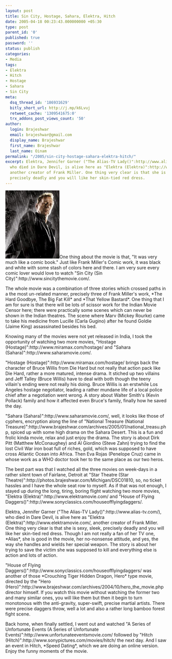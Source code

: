 ```yaml
---
layout: post
title: Sin City, Hostage, Sahara, Elektra, Hitch
date: 2005-04-18 00:23:43.000000000 +05:30
type: post
parent_id: '0'
published: true
password: ''
status: publish
categories:
- Media
tags:
- Elektra
- Hitch
- Hostage
- Sahara
- Sin City
meta:
  dsq_thread_id: '186931629'
  bitly_short_url: http://j.mp/k6Lvuj
  retweet_cache: '1309541675:0'
  trx_addons_post_views_count: '50'
author:
  login: Brajeshwar
  email: brajeshwar@gmail.com
  display_name: Brajeshwar
  first_name: Brajeshwar
  last_name: Oinam
permalink: "/2005/sin-city-hostage-sahara-elektra-hitch/"
excerpt: Elektra, Jennifer Garner ("The Alias-TV Lady()":http://www.alias-tv.com/),
  who died in Dare Devil, is alive here as "Elektra (Elektra)":http://www.elektramovie.com/,
  another creator of Frank Miller. One thing very clear is that she is sexy, sleek,
  precisely deadly and you will like her skin-tied red dress.
---
```

<p><a href="http://www.sincitythemovie.com/"><img src="/static/2005/04/sincity.jpg" alt="Sin City" /></a>One thing about the movie is that, "It was very much like a comic book." Just like Frank Miller's Comic work, it was black and white with some stash of colors here and there. I am very sure every comic lover would love to watch "Sin City (Sin City)":http://www.sincitythemovie.com/.</p>

<p>The whole movie was a combination of three stories which crossed paths in a the most un-related manner, precisely three of Frank Miller's work, *The Hard Goodbye, The Big Fat Kill* and *That Yellow Bastard*. One thing that I am for sure is that there will be lots of scissor work for the Indian Movie Censor here; there were practically some scenes which can never be shown in the Indian theatres. The scene where Marv (Mickey Rourke) came to take his medicine from Lucille (Carla Gugino) after he found Goldie (Jaime King) assassinated besides his bed.</p>
<p>Knowing many of the movies were not yet released in India, I took the opportunity of watching two more movies, "Hostage (Hostage)":http://www.miramax.com/hostage/ and "Sahara (Sahara)":http://www.saharamovie.com/.</p>
<p>"Hostage (Hostage)":http://www.miramax.com/hostage/ brings back the character of Bruce Willis from Die Hard but not really that action pack like Die Hard, rather a more matured, intense drama. It stiched up two villains and Jeff Talley (Bruce Willis) have to deal with both though the teeny villain's ending were not really his doing. Bruce Willis is an erstwhile Los Angeles hostage negotiator, leading a rather mundane life of a local police chief after a negotiation went wrong. A story about Walter Smith's (Kevin Pollack) family and how it affected even Bruce's family, finally how he saved the day.</p>
<p>"Sahara (Sahara)":http://www.saharamovie.com/, well, it looks like those of cyphers, encryption along the line of "National Treasure (National Treasure)":http://www.brajeshwar.com/archives/2005/01/national_treasu.php, spiced up with some high drama on the Sahara Desert. This is a fun and frolic kinda movie, relax and just enjoy the drama. The story is about Dirk Pitt (Matthew McConaughey) and Al Giordino (Steve Zahn) trying to find the lost Civil War iron boat full of riches, gold, which was supposed to have cross Atlantic Ocean into Africa. Then Eva Rojas (Penelope Cruz) came in whose work as a WHO doctor took her to the same place as our two heros.</p>
<p>The best part was that I watched all the three movies on week-days in a rather silent town of Fairlane, Detroit at "Star Theatre (Star Theatre)":http://photos.brajeshwar.com/Michigan/DSC01810, so, no ticket hassles and I have the whole seat row to myself. As if that was not enough, I stayed up during the long, tiring, boring flight watching two more movies, "Elektra (Elektra)":http://www.elektramovie.com/ and "House of Flying Daggers()":http://www.sonyclassics.com/houseofflyingdaggers/.</p>
<p>Elektra, Jennifer Garner ("The Alias-TV Lady()":http://www.alias-tv.com/), who died in Dare Devil, is alive here as "Elektra (Elektra)":http://www.elektramovie.com/, another creator of Frank Miller. One thing very clear is that she is sexy, sleek, precisely deadly and you will like her skin-tied red dress. Though I am not really a fan of her TV one, *Alias*, she is good in the movie, her no-nonsense attitude, and yes, the way she handles and wields her special weapon. The story is about her trying to save the victim she was supposed to kill and everything else is action and lots of action.</p>
<p>"House of Flying Daggers()":http://www.sonyclassics.com/houseofflyingdaggers/ was another of those *Crouching Tiger Hidden Dragon, Hero* type movie, directed by the "Hero (Hero)":http://www.brajeshwar.com/archives/2004/10/hero_the_movie.php director himself. If you watch this movie without watching the former two and many similar ones, you will like them but then it begin to turn monotonous with the anti-gravity, super-swift, precise martial artists. There were precise daggers throw, well a lot and also a rather long bamboo forest fight scene.</p>
<p>Back home, when finally settled, I went out and watched "A Series of Unfortunate Events (A Series of Unfortunate Events)":http://www.unfortunateeventsmovie.com/ followed by "Hitch (Hitch)":http://www.sonypictures.com/movies/hitch/ the next day. And I saw an event in Hitch, *Speed Dating*, which we are doing an online version. Enjoy the funny moments of the movie.</p>
